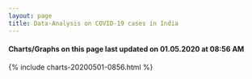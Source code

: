```yaml
---
layout: page
title: Data-Analysis on COVID-19 cases in India
---
```

#### Charts/Graphs on this page last updated on 01.05.2020 at 08:56 AM
{% include charts-20200501-0856.html %}